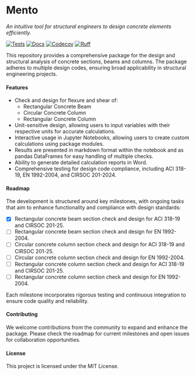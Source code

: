 # Mento
*An intuitive tool for structural engineers to design concrete elements efficiently.*

[![Tests](https://github.com/mihdicaballero/mento/actions/workflows/tests.yml/badge.svg)][tests]
[![Docs](https://readthedocs.org/projects/mento-docs/badge/?version=latest)](https://mento-docs.readthedocs.io/en/latest/?badge=latest)
[![Codecov](https://codecov.io/gh/robbievanleeuwen/concrete-properties/branch/master/graph/badge.svg)][codecov]
[![Ruff](https://img.shields.io/endpoint?url=https://raw.githubusercontent.com/charliermarsh/ruff/main/assets/badge/v2.json)][ruff]

[tests]: https://github.com/mihdicaballero/mento/actions/workflows/tests.yml
[ruff]: https://github.com/charliermarsh/ruff
[codecov]: https://app.codecov.io/github/mihdicaballero/mento

This repository provides a comprehensive package for the design and structural analysis of concrete sections, beams and columns. The package adheres to multiple design codes, ensuring broad applicability in structural engineering projects.

#### Features
- Check and design for flexure and shear of:
    - Rectangular Concrete Beam
    - Circular Concrete Column
    - Rectangular Concrete Column
- Unit-sensitive design, allowing users to input variables with their respective units for accurate calculations.
- Interactive usage in Jupyter Notebooks, allowing users to create custom calculations using package modules.
- Results are presented in markdown format within the notebook and as pandas DataFrames for easy handling of multiple checks.
- Ability to generate detailed calculation reports in Word.
- Comprehensive testing for design code compliance, including ACI 318-19, EN 1992-2004, and CIRSOC 201-2024.

#### Roadmap
The development is structured around key milestones, with ongoing tasks that aim to enhance functionality and compliance with design standards:
- [x] Rectangular concrete beam section check and design for ACI 318-19 and CIRSOC 201-25.
- [ ] Rectangular concrete beam section check and design for EN 1992-2004.
- [ ] Circular concrete column section check and design for ACI 318-19 and CIRSOC 201-25.
- [ ] Circular concrete column section check and design for EN 1992-2004.
- [ ] Rectangular concrete column section check and design for ACI 318-19 and CIRSOC 201-25.
- [ ] Rectangular concrete column section check and design for EN 1992-2004.

Each milestone incorporates rigorous testing and continuous integration to ensure code quality and reliability.

#### Contributing
We welcome contributions from the community to expand and enhance the package. Please check the roadmap for current milestones and open issues for collaboration opportunities.

#### License
This project is licensed under the MIT License.
